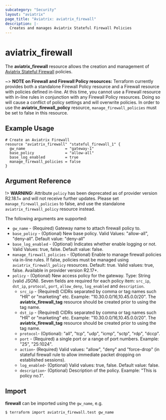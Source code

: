 ```yaml
---
subcategory: "Security"
layout: "aviatrix"
page_title: "Aviatrix: aviatrix_firewall"
description: |-
  Creates and manages Aviatrix Stateful Firewall Policies
---
```


# aviatrix_firewall

The **aviatrix_firewall** resource allows the creation and management of [Aviatrix Stateful Firewall](https://docs.aviatrix.com/HowTos/stateful_firewall_faq.html) policies.

~> **NOTE on Firewall and Firewall Policy resources:** Terraform currently provides both a standalone Firewall Policy resource and a Firewall resource with policies defined in-line. At this time, you cannot use a Firewall resource with in-line rules in conjunction with any Firewall Policy resources. Doing so will cause a conflict of policy settings and will overwrite policies. In order to use the **aviatrix_firewall_policy** resource, `manage_firewall_policies` must be set to false in this resource.

## Example Usage

```hcl
# Create an Aviatrix Firewall
resource "aviatrix_firewall" "stateful_firewall_1" {
  gw_name                  = "gateway-1"
  base_policy              = "allow-all"
  base_log_enabled         = true
  manage_firewall_policies = false
}
```

## Argument Reference

!> **WARNING:** Attribute `policy` has been deprecated as of provider version R2.18.1+ and will not receive further updates. Please set `manage_firewall_policies` to false, and use the standalone `aviatrix_firewall_policy` resource instead.

The following arguments are supported:

* `gw_name` - (Required) Gateway name to attach firewall policy to.
* `base_policy` - (Optional) New base policy. Valid Values: "allow-all", "deny-all". Default value: "deny-all"
* `base_log_enabled` - (Optional) Indicates whether enable logging or not. Valid Values: true, false. Default value: false.
* `manage_firewall_policies` - (Optional) Enable to manage firewall policies via in-line rules. If false, policies must be managed using `aviatrix_firewall_policy` resources. Default: true. Valid values: true, false. Available in provider version R2.17+.
* `policy` - (Optional) New access policy for the gateway. Type: String (valid JSON). Seven fields are required for each policy item: `src_ip`, `dst_ip`, `protocol`, `port`, `allow_deny`, `log_enabled` and `description`.
  * `src_ip` - (Required) CIDRs separated by comma or tag names such "HR" or "marketing" etc. Example: "10.30.0.0/16,10.45.0.0/20". The **aviatrix_firewall_tag** resource should be created prior to using the tag name.
  * `dst_ip` - (Required) CIDRs separated by comma or tag names such "HR" or "marketing" etc. Example: "10.30.0.0/16,10.45.0.0/20". The **aviatrix_firewall_tag** resource should be created prior to using the tag name.
  * `protocol`- (Optional): "all", "tcp", "udp", "icmp", "sctp", "rdp", "dccp".
  * `port` - (Required) a single port or a range of port numbers. Example: "25", "25:1024".
  * `action`- (Required) Valid values: "allow", "deny" and "force-drop" (in stateful firewall rule to allow immediate packet dropping on established sessions).
  * `log_enabled`- (Optional) Valid values: true, false. Default value: false.
  * `description`- (Optional) Description of the policy. Example: "This is policy no.1".

## Import

**firewall** can be imported using the `gw_name`, e.g.

```
$ terraform import aviatrix_firewall.test gw_name
```
